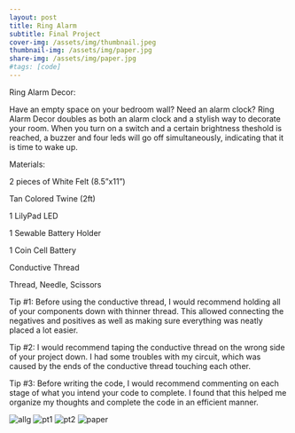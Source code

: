 ```yaml
---
layout: post
title: Ring Alarm
subtitle: Final Project
cover-img: /assets/img/thumbnail.jpeg
thumbnail-img: /assets/img/paper.jpg
share-img: /assets/img/paper.jpg
#tags: [code]
---
```


Ring Alarm Decor:

Have an empty space on your bedroom wall? Need an alarm clock? Ring Alarm Decor doubles as both an alarm clock and a stylish way to decorate your room. When you turn on a switch and a certain brightness theshold is reached, a buzzer and four leds will go off simultaneously, indicating that it is time to wake up. 



Materials:

2  pieces of White Felt (8.5”x11”)

Tan Colored Twine (2ft)

1 LilyPad LED

1 Sewable Battery Holder

1 Coin Cell Battery

Conductive Thread

Thread, Needle, Scissors

Tip #1: Before using the conductive thread, I would recommend holding all of your components down with thinner thread. This allowed connecting the negatives and positives as well as making sure everything was neatly placed a lot easier.

Tip #2: I would recommend taping the conductive thread on the wrong side of your project down. I had some troubles with my circuit, which was caused by the ends of the conductive thread touching each other.

Tip #3: Before writing the code, I would recommend commenting on each stage of what you intend your code to complete. I found that this helped me organize my thoughts and complete the code in an efficient manner.

![allg](https://victoriakimm.github.io/assets/img/allg.png)
![pt1](https://victoriakimm.github.io/assets/img/pt1.png)
![pt2](https://victoriakimm.github.io/assets/img/pt2.png)
![paper](https://victoriakimm.github.io/assets/img/paper.jpg)
